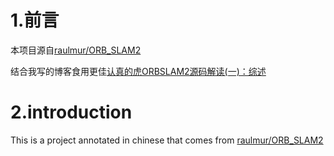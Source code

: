 # 1.前言
本项目源自[raulmur/ORB_SLAM2](https://github.com/raulmur/ORB_SLAM2)

结合我写的博客食用更佳[认真的虎ORBSLAM2源码解读(一)：综述](https://blog.csdn.net/liu502617169/article/details/89423475)
# 2.introduction
This is a project annotated in chinese that comes from [raulmur/ORB_SLAM2](https://github.com/raulmur/ORB_SLAM2)


